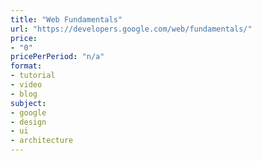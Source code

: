 ```yaml
---
title: "Web Fundamentals"
url: "https://developers.google.com/web/fundamentals/"
price: 
- "0"
pricePerPeriod: "n/a"
format: 
- tutorial
- video
- blog
subject: 
- google
- design
- ui
- architecture
---
```

